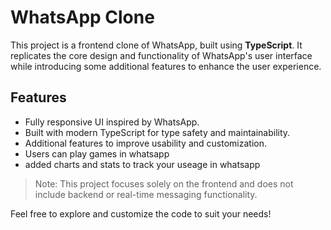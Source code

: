 # WhatsApp Clone

This project is a frontend clone of WhatsApp, built using **TypeScript**. It replicates the core design and functionality of WhatsApp's user interface while introducing some additional features to enhance the user experience.

## Features
- Fully responsive UI inspired by WhatsApp.
- Built with modern TypeScript for type safety and maintainability.
- Additional features to improve usability and customization.
- Users can play games in whatsapp
- added charts and stats to track your useage in whatsapp
> Note: This project focuses solely on the frontend and does not include backend or real-time messaging functionality.

Feel free to explore and customize the code to suit your needs!